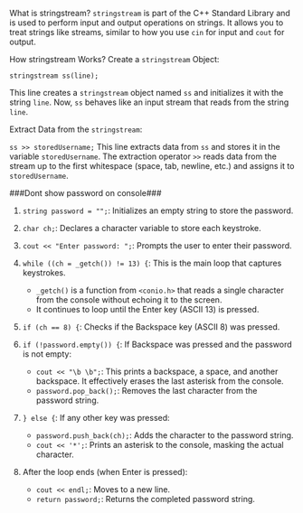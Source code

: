 What is stringstream?
`stringstream` is part of the C++ Standard Library and is used to perform input and output operations on strings.
It allows you to treat strings like streams, similar to how you use `cin` for input and `cout` for output.

How stringstream Works?
Create a `stringstream` Object:

`stringstream ss(line);`

This line creates a `stringstream` object named `ss` and initializes it with the string `line`.
Now, `ss` behaves like an input stream that reads from the string `line`.

Extract Data from the `stringstream`:

`ss >> storedUsername;`
This line extracts data from `ss` and stores it in the variable `storedUsername`.
The extraction operator `>>` reads data from the stream up to the first whitespace (space, tab, newline, etc.)
and assigns it to `storedUsername`.


###Dont show password on console###

1. `string password = "";`: Initializes an empty string to store the password.

2. `char ch;`: Declares a character variable to store each keystroke.

3. `cout << "Enter password: ";`: Prompts the user to enter their password.

4. `while ((ch = _getch()) != 13) {`: This is the main loop that captures keystrokes.
   - `_getch()` is a function from `<conio.h>` that reads a single character from the console without echoing it to the screen.
   - It continues to loop until the Enter key (ASCII 13) is pressed.

5. `if (ch == 8) {`: Checks if the Backspace key (ASCII 8) was pressed.

6. `if (!password.empty()) {`: If Backspace was pressed and the password is not empty:
   - `cout << "\b \b";`: This prints a backspace, a space, and another backspace. It effectively erases the last asterisk from the console.
   - `password.pop_back();`: Removes the last character from the password string.

7. `} else {`: If any other key was pressed:
   - `password.push_back(ch);`: Adds the character to the password string.
   - `cout << '*';`: Prints an asterisk to the console, masking the actual character.

8. After the loop ends (when Enter is pressed):
   - `cout << endl;`: Moves to a new line.
   - `return password;`: Returns the completed password string.
